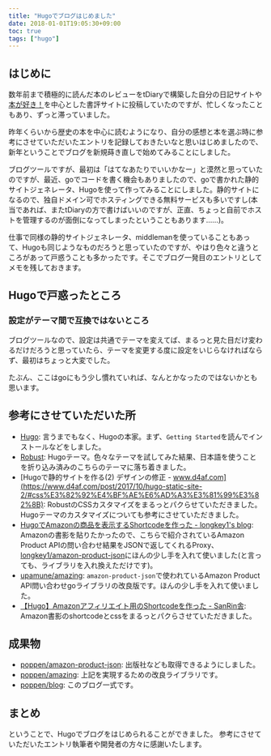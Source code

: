 ```yaml
---
title: "Hugoでブログはじめました"
date: 2018-01-01T19:05:30+09:00
toc: true
tags: ["hugo"]
---
```


## はじめに

数年前まで積極的に読んだ本のレビューをtDiaryで構築した自分の日記サイトや[本が好き！](http://www.honzuki.jp/)を中心とした書評サイトに投稿していたのですが、忙しくなったこともあり、ずっと滞っていました。

昨年くらいから歴史の本を中心に読むようになり、自分の感想と本を選ぶ時に参考にさせていただいたエントリを記録しておきたいなと思いはじめましたので、新年ということでブログを新規蒔き直しで始めてみることにしました。

<!--more-->

ブログツールですが、最初は「はてなあたりでいいかなー」と漠然と思っていたのですが、最近、goでコードを書く機会もありましたので、goで書かれた静的サイトジェネレータ、Hugoを使って作ってみることにしました。静的サイトになるので、独自ドメイン可でホスティングできる無料サービスも多いですし(本当であれば、またtDiaryの方で書けばいいのですが、正直、ちょっと自前でホストを管理するのが面倒になってしまったということもあります……)。

仕事で同様の静的サイトジェネレータ、middlemanを使っていることもあって、Hugoも同じようなものだろうと思っていたのですが、やはり色々と違うところがあって戸惑うことも多かったです。そこでブログ一発目のエントリとしてメモを残しておきます。

## Hugoで戸惑ったところ

### 設定がテーマ間で互換ではないところ

ブログツールなので、設定は共通でテーマを変えてば、まるっと見た目だけ変わるだけだろうと思っていたら、テーマを変更する度に設定をいじらなければならず、最初はちょっと大変でした。

たぶん、ここはgoにもう少し慣れていれば、なんとかなったのではないかとも思います。

## 参考にさせていただいた所

* [Hugo](https://gohugo.io/): 言うまでもなく、Hugoの本家。まず、`Getting Started`を読んでインストールなどをしました。
* [Robust](https://themes.gohugo.io/robust/): Hugoテーマ。色々なテーマを試してみた結果、日本語を使うことを折り込み済みのこちらのテーマに落ち着きました。
* [Hugoで静的サイトを作る(2) デザインの修正 - www.d4af.com](https://www.d4af.com/post/2017/10/hugo-static-site-2/#css%E3%82%92%E4%BF%AE%E6%AD%A3%E3%81%99%E3%82%8B): RobustのCSSカスタマイズをまるっとパクらせていただきました。Hugoテーマのカスタマイズについても参考にさせていただきました。
* [HugoでAmazonの商品を表示するShortcodeを作った - longkey1's blog](https://blog.longkey1.net/2017/10/01/hugo-amazon-shortcode/): Amazonの書影を貼りたかったので、こちらで紹介されているAmazon Product APIの問い合わせ結果をJSONで返してくれるProxy、[longkey1/amazon-product-json](https://gitlab.com/longkey1/amazon-product-json)にほんの少し手を入れて使いました(と言っても、ライブラリを入れ換えただけです)。
* [upamune/amazing](https://github.com/upamune/amazing): `amazon-product-json`で使われているAmazon Product API問い合わせgoライブラリの改良版です。ほんの少し手を入れて使いました。
* [【Hugo】Amazonアフィリエイト用のShortcodeを作った - SanRin舎](https://tmsanrinsha.net/post/2017/05/hugo-shortcode-amazon/): Amazon書影のshortcodeとcssをまるっとパクらさせていただきました。

## 成果物

* [poppen/amazon-product-json](https://github.com/poppen/amazon-product-json): 出版社なども取得できるようにしました。
* [poppen/amazing](https://github.com/poppen/amazing): 上記を実現するための改良ライブラリです。
* [poppen/blog](https://github.com/poppen/blog): このブログ一式です。

## まとめ

ということで、Hugoでブログをはじめられることができました。
参考にさせていただいたエントリ執筆者や開発者の方々に感謝いたします。
